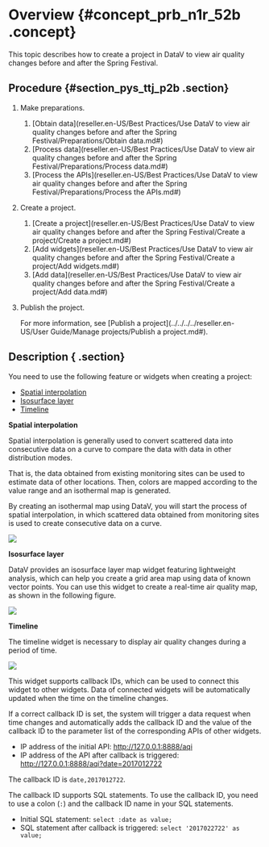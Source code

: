 # Overview {#concept_prb_n1r_52b .concept}

This topic describes how to create a project in DataV to view air quality changes before and after the Spring Festival.

## Procedure {#section_pys_ttj_p2b .section}

1.  Make preparations.
    1.  [Obtain data](reseller.en-US/Best Practices/Use DataV to view air quality changes before and after the Spring Festival/Preparations/Obtain data.md#)
    2.  [Process data](reseller.en-US/Best Practices/Use DataV to view air quality changes before and after the Spring Festival/Preparations/Process data.md#)
    3.  [Process the APIs](reseller.en-US/Best Practices/Use DataV to view air quality changes before and after the Spring Festival/Preparations/Process the APIs.md#)
2.  Create a project.
    1.  [Create a project](reseller.en-US/Best Practices/Use DataV to view air quality changes before and after the Spring Festival/Create a project/Create a project.md#)
    2.  [Add widgets](reseller.en-US/Best Practices/Use DataV to view air quality changes before and after the Spring Festival/Create a project/Add widgets.md#)
    3.  [Add data](reseller.en-US/Best Practices/Use DataV to view air quality changes before and after the Spring Festival/Create a project/Add data.md#)
3.  Publish the project.

    For more information, see [Publish a project](../../../../reseller.en-US/User Guide/Manage projects/Publish a project.md#).


## Description { .section}

You need to use the following feature or widgets when creating a project:

-   [Spatial interpolation](#)
-   [Isosurface layer](#)
-   [Timeline](#)

**Spatial interpolation**

Spatial interpolation is generally used to convert scattered data into consecutive data on a curve to compare the data with data in other distribution modes.

That is, the data obtained from existing monitoring sites can be used to estimate data of other locations. Then, colors are mapped according to the value range and an isothermal map is generated.

By creating an isothermal map using DataV, you will start the process of spatial interpolation, in which scattered data obtained from monitoring sites is used to create consecutive data on a curve.

![](http://static-aliyun-doc.oss-cn-hangzhou.aliyuncs.com/assets/img/17649/155842035647657_en-US.png)

**Isosurface layer**

DataV provides an isosurface layer map widget featuring lightweight analysis, which can help you create a grid area map using data of known vector points. You can use this widget to create a real-time air quality map, as shown in the following figure.

![](http://static-aliyun-doc.oss-cn-hangzhou.aliyuncs.com/assets/img/17649/15584203569377_en-US.png)

**Timeline**

The timeline widget is necessary to display air quality changes during a period of time.

![](http://static-aliyun-doc.oss-cn-hangzhou.aliyuncs.com/assets/img/17649/15584203569378_en-US.png)

This widget supports callback IDs, which can be used to connect this widget to other widgets. Data of connected widgets will be automatically updated when the time on the timeline changes.

If a correct callback ID is set, the system will trigger a data request when time changes and automatically adds the callback ID and the value of the callback ID to the parameter list of the corresponding APIs of other widgets.

-   IP address of the initial API: http://127.0.0.1:8888/aqi
-   IP address of the API after callback is triggered: http://127.0.0.1:8888/aqi?date=2017012722

The callback ID is `date,2017012722`.

The callback ID supports SQL statements. To use the callback ID, you need to use a colon \(`:`\) and the callback ID name in your SQL statements.

-   Initial SQL statement: `select :date as value;`
-   SQL statement after callback is triggered: `select '2017022722' as value;`

